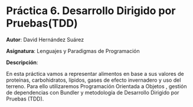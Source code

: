 # Práctica 6. Desarrollo Dirigido por Pruebas(TDD)

**Autor**: David Hernández Suárez

**Asignatura**: Lenguajes y Paradigmas de Programación

**Descripción**:

En esta práctica vamos a representar alimentos en base a sus valores de proteínas, carbohidratos, lípidos, gases de efecto invernadero y uso del terreno. Para ello utilizaremos Programación Orientada a Objetos , gestión de dependencias con Bundler y metodología de Desarrollo Dirigido por Pruebas (TDD).



